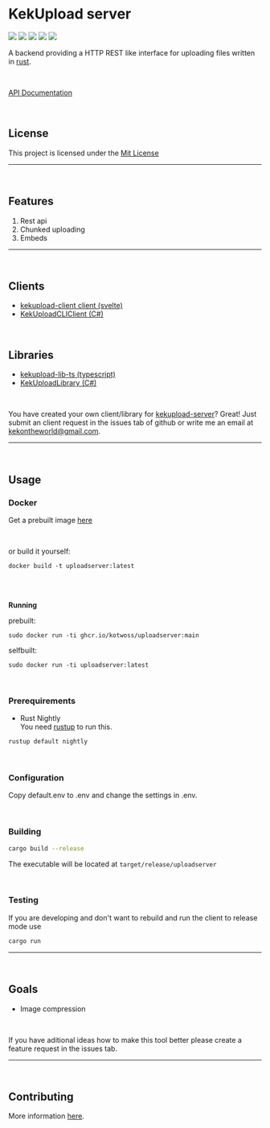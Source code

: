 # KekUpload server

![](https://tokei.rs/b1/github/KotwOSS/kekupload-server)
![](https://tokei.rs/b1/github/KotwOSS/kekupload-server?category=blanks)
![](https://tokei.rs/b1/github/KotwOSS/kekupload-server?category=code)
![](https://tokei.rs/b1/github/KotwOSS/kekupload-server?category=comments)
![](https://tokei.rs/b1/github/KotwOSS/kekupload-server?category=files)

A backend providing a HTTP REST like interface for uploading files written in [rust](https://www.rust-lang.org/).

<br>

[API Documentation](https://oss.kotw.dev/kekupload-server/docs/api/)

<br>

## License
This project is licensed under the [Mit License](https://mit-license.org/)

<hr>
<br>

## Features
1. Rest api
2. Chunked uploading
3. Embeds

<hr>
<br>

## Clients
- [kekupload-client client (svelte)](https://github.com/KotwOSS/kekupload-client)
- [KekUploadCLIClient (C#)](https://github.com/CraftingDragon007/KekUploadCLIClient)

<br>

## Libraries
- [kekupload-lib-ts (typescript)](https://github.com/KotwOSS/kekupload-lib-ts)
- [KekUploadLibrary (C#)](https://github.com/CraftingDragon007/KekUploadLibrary)

<br>

You have created your own client/library for [kekupload-server](https://oss.kotw.dev/kekupload-server)? Great! Just submit an client request in the issues tab of github or write me an email at [kekontheworld@gmail.com](mailto:kekontheworld@gmail.com).

<hr>
<br>

## Usage

### Docker
Get a prebuilt image [here](https://github.com/KotwOSS/uploadserver/pkgs/container/uploadserver)

<br>

or build it yourself:
```
docker build -t uploadserver:latest
```

<br>
<br>

**Running**

prebuilt:
```
sudo docker run -ti ghcr.io/kotwoss/uploadserver:main
```

selfbuilt:
```
sudo docker run -ti uploadserver:latest
```

<br>

### Prerequirements

- Rust Nightly <br>
You need [rustup](https://rustup.rs/) to run this.

```sh
rustup default nightly
```

<br>

### Configuration
Copy default.env to .env and change the settings in .env.

<br>

### Building
```sh
cargo build --release
```

The executable will be located at `target/release/uploadserver`

<br>

### Testing
If you are developing and don't want to rebuild and run the client to release mode use
```sh
cargo run
```

<hr>
<br>

## Goals

- Image compression

<br>

If you have aditional ideas how to make this tool better please create a feature request in the issues tab.

<hr>
<br>

## Contributing
More information [here](https://oss.kotw.dev/kekupload-server/CONTRIBUTE).
